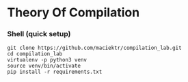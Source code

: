 # Theory Of Compilation
### Shell (quick setup)

```
git clone https://github.com/maciektr/compilation_lab.git
cd compilation_lab
virtualenv -p python3 venv
source venv/bin/activate
pip install -r requirements.txt
```
